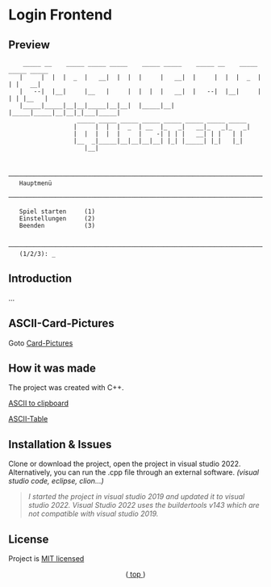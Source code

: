 <div id="top"></div>

# Login Frontend

## Preview

```
    _____ __    _____ _____ _____    _____ _____    _____ __    _____ _____ _____
   |     |  |  |  _  |   __|  |  |  |     |   __|  |     |  |  |  _  |   | |   __|
   |   --|  |__|     |__   |     |  |  |  |   __|  |   --|  |__|     | | | |__   |
   |_____|_____|__|__|_____|__|__|  |_____|__|     |_____|_____|__|__|_|___|_____|
                   _____ _____ _____ _____ _____ _____ _____ _____
                  |     |  |  |  _  | __  |_   _|   __|_   _|_   _|
                  |  |  |  |  |     |    -| | | |   __| | |   | |
                  |__  _|_____|__|__|__|__| |_| |_____| |_|   |_|
                     |__|                                        


  ─────────────────────────────────────────────────────────────────────────────────
   Hauptmenü
  ─────────────────────────────────────────────────────────────────────────────────

   Spiel starten     (1)
   Einstellungen     (2)
   Beenden           (3)

  ─────────────────────────────────────────────────────────────────────────────────
   (1/2/3): _

```
## Introduction

...

<!-- Whoopsss wrong copy/paste-->

## ASCII-Card-Pictures

Goto [Card-Pictures](./PICTURES.md)

## How it was made

The project was created with C++.

[ASCII to clipboard ](https://theasciicode.com.ar/)

[ASCII-Table](https://www.ascii-codes.com/cp852.html)


## Installation & Issues

Clone or download the project, open the project in visual studio 2022. Alternatively, you can run the .cpp file through an external software. _(visual studio code, eclipse, clion...)_

>_I started the project in visual studio 2019 and updated it to visual studio 2022. Visual Studio 2022 uses the buildertools v143 which are not compatible with visual studio 2019._

 ## License

Project is [MIT licensed](./LICENSE)

<p align="center">(<a href="#top"> top </a>)</p>